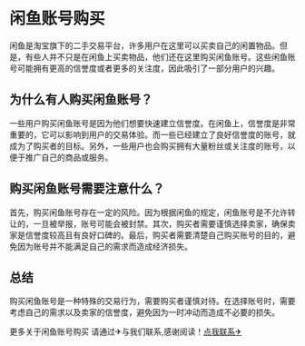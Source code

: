 # 闲鱼账号购买

闲鱼是淘宝旗下的二手交易平台，许多用户在这里可以买卖自己的闲置物品。但是，有些人并不只是在闲鱼上买卖物品，他们还在这里购买闲鱼账号。这些闲鱼账号可能拥有更高的信誉度或者更多的关注度，因此吸引了一部分用户的兴趣。

## 为什么有人购买闲鱼账号？

一些用户购买闲鱼账号是因为他们想要快速建立信誉度。在闲鱼上，信誉度是非常重要的，它可以影响到用户的交易体验。而一些已经建立了良好信誉度的账号，就成为了购买者的目标。另外，一些用户也会购买拥有大量粉丝或关注度的账号，以便于推广自己的商品或服务。

## 购买闲鱼账号需要注意什么？

首先，购买闲鱼账号存在一定的风险。因为根据闲鱼的规定，闲鱼账号是不允许转让的，一旦被举报，账号可能会被封禁。其次，购买者需要谨慎选择卖家，确保卖家是信誉度较高且有良好口碑的。最后，购买者需要清楚自己购买账号的目的，避免因为账号并不能满足自己的需求而造成经济损失。

## 总结

购买闲鱼账号是一种特殊的交易行为，需要购买者谨慎对待。在选择账号时，需要考虑自己的需求以及卖家的信誉度，避免因为一时冲动而造成不必要的损失。

更多关于闲鱼账号购买 请通过✈与我们联系,感谢阅读！[点我联系✈](https://www.G208.com)